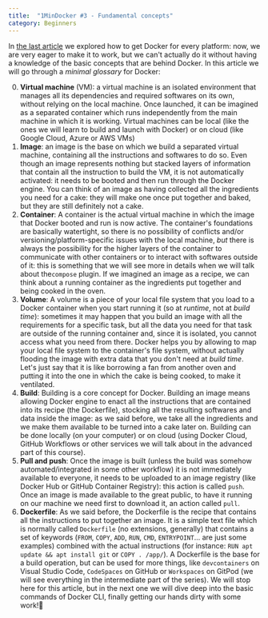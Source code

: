```yaml
---
title:  "1MinDocker #3 - Fundamental concepts"
category: Beginners
---
```


In [the last article](https://dev.to/astrabert/1mindocker-2-get-docker-kh) we explored how to get Docker for every platform: now, we are very eager to make it to work, but we can't actually do it without having a knowledge of the basic concepts that are behind Docker. In this article we will go through a _minimal glossary_ for Docker:

<!-- more -->

0. **Virtual machine** (VM): a virtual machine is an isolated environment that manages all its dependencies and required softwares on its own, without relying on the local machine. Once launched, it can be imagined as a separated container which runs independently from the main machine in which it is working. Virtual machines can be local (like the ones we will learn to build and launch with Docker) or on cloud (like Google Cloud, Azure or AWS VMs)
1. **Image**: an image is the base on which we build a separated virtual machine, containing all the instructions and softwares to do so. Even though an image represents nothing but stacked layers of information that contain all the instruction to build the VM, it is not automatically activated: it needs to be booted and then run through the Docker engine. You can think of an image as having collected all the ingredients you need for a cake: they will make one once put together and baked, but they are still definitely not a cake.
2. **Container**: A container is the actual virtual machine in which the image that Docker booted and run is now active. The container's foundations are basically watertight, so there is no possibility of conflicts and/or versioning/platform-specific issues with the local machine, _but_ there is always the possibility for the higher layers of the container to communicate with other containers or to interact with softwares outside of it: this is something that we will see more in details when we will talk about the`compose` plugin. If we imagined an image as a recipe, we can think about a running container as the ingredients put together and being cooked in the oven.
3. **Volume**: A volume is a piece of your local file system that you load to a Docker container when you start running it (so at _runtime_, not at _build time_): sometimes it may happen that you build an image with all the requirements for a specific task, but all the data you need for that task are outside of the running container and, since it is isolated, you cannot access what you need from there. Docker helps you by allowing to map your local file system to the container's file system, without actually flooding the image with extra data that you don't need at _build time_. Let's just say that it is like borrowing a fan from another oven and putting it into the one in which the cake is being cooked, to make it ventilated.
4. **Build**: Building is a core concept for Docker. Building an image means allowing Docker engine to enact all the instructions that are contained into its recipe (the Dockerfile), stocking all the resulting softwares and data inside the image: as we said before, we take all the ingredients and we make them available to be turned into a cake later on. Building can be done locally (on your computer) or on cloud (using Docker Cloud, GitHub Workflows or other services we will talk about in the advanced part of this course). 
5. **Pull and push**: Once the image is built (unless the build was somehow automated/integrated in some other workflow) it is not immediately available to everyone, it needs to be uploaded to an image registry (like Docker Hub or GitHub Container Registry): this action is called `push`. Once an image is made available to the great public, to have it running on our machine we need first to download it, an action called `pull`.
6. **Dockerfile**: As we said before, the Dockerfile is the recipe that contains all the instructions to put together an image. It is a simple text file which is normally called `Dockerfile` (no extensions, generally) that contains a set of keywords (`FROM`, `COPY`, `ADD`, `RUN`, `CMD`, `ENTRYPOINT`... are just some examples) combined with the actual instructions (for instance: `RUN apt update && apt install git` or `COPY . /app/`). A Dockerfile is the base for a build operation, but can be used for more things, like `devcontainers` on Visual Studio Code, `CodeSpaces` on GitHub or `Workspaces` on GitPod (we will see everything in the intermediate part of the series).
We will stop here for this article, but in the next one we will dive deep into the basic commands of Docker CLI, finally getting our hands dirty with some work!🥰